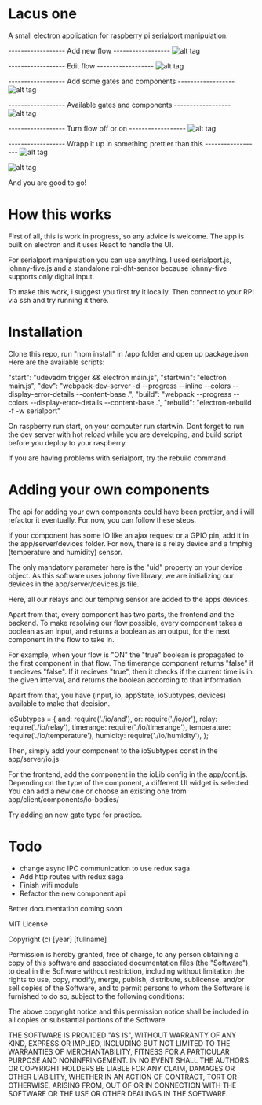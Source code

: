 # Lacus one

A small electron application for raspberry pi serialport manipulation.

------------------ Add new flow ------------------
![alt tag](http://thecodefather.eu/wp-content/uploads/2016/09/ss1.png)

------------------  Edit flow ------------------
![alt tag](http://thecodefather.eu/wp-content/uploads/2016/09/ss2.png)

------------------  Add some gates and components ------------------
![alt tag](http://thecodefather.eu/wp-content/uploads/2016/09/ss3.png)

------------------  Available gates and components ------------------
![alt tag](http://thecodefather.eu/wp-content/uploads/2016/09/ss4.png)

------------------  Turn flow off or on ------------------
![alt tag](http://thecodefather.eu/wp-content/uploads/2016/09/ss5.png)

------------------ Wrapp it up in something prettier than this ------------------
![alt tag](http://thecodefather.eu/wp-content/uploads/2016/10/IMG-1474815545852-V.jpg)

![alt tag](http://thecodefather.eu/wp-content/uploads/2016/10/IMG-1474815527127-V.jpg)

And you are good to go!


# How this works
First of all, this is work in progress, so any advice is welcome.
The app is built on electron and it uses React to handle the UI.

For serialport manipulation you can use anything. I used serialport.js, johnny-five.js and a standalone rpi-dht-sensor
because johnny-five supports only digital input.

To make this work, i suggest you first try it locally. Then connect to your RPI via ssh and try running it there.


# Installation
Clone this repo, run "npm install" in /app folder and open up package.json
Here are the available scripts:

"start": "udevadm trigger && electron main.js",
"startwin": "electron main.js",
"dev": "webpack-dev-server -d --progress --inline --colors --display-error-details --content-base .",
"build": "webpack --progress --colors --display-error-details --content-base .",
"rebuild": "electron-rebuild -f -w serialport"

On raspberry run start, on your computer run startwin.
Dont forget to run the dev server with hot reload while you are developing, and build script before you deploy to your
raspberry.

If you are having problems with serialport, try the rebuild command.


# Adding your own components
The api for adding your own components could have been prettier, and i will refactor it eventually.
For now, you can follow these steps.

If your component has some IO like an ajax request or a GPIO pin, add it in the app/server/devices folder.
For now, there is a relay device and a tmphig (temperature and humidity) sensor.

The only mandatory parameter here is the "uid" property on your device object.
As this software uses johnny five library, we are initializing our devices in the app/server/devices.js file.

Here, all our relays and our temphig sensor are added to the apps devices.

Apart from that, every component has two parts, the frontend and the backend.
To make resolving our flow possible, every component takes a boolean as an input, and returns a boolean as an output,
for the next component in the flow to take in.

For example, when your flow is "ON" the "true" boolean is propagated to the first component in that flow. The timerange
component returns "false" if it recieves "false". If it recieves "true", then it checks if the current time is in the given
interval, and returns the boolean according to that information.

Apart from that, you have (input, io, appState, ioSubtypes, devices) available to make that decision.

ioSubtypes = {
    and: require('./io/and'),
    or: require('./io/or'),
    relay: require('./io/relay'),
    timerange: require('./io/timerange'),
    temperature: require('./io/temperature'),
    humidity: require('./io/humidity'),
};

Then, simply add your component to the ioSubtypes const in the app/server/io.js

For the frontend, add the component in the ioLib config in the app/conf.js. Depending on the type of the component,
a different UI widget is selected. You can add a new one or choose an existing one from app/client/components/io-bodies/

Try adding an new gate type for practice.

# Todo
- change async IPC communication to use redux saga
- Add http routes with redux saga
- Finish wifi module
- Refactor the new component api

Better documentation coming soon


MIT License

Copyright (c) [year] [fullname]

Permission is hereby granted, free of charge, to any person obtaining a copy
of this software and associated documentation files (the "Software"), to deal
in the Software without restriction, including without limitation the rights
to use, copy, modify, merge, publish, distribute, sublicense, and/or sell
copies of the Software, and to permit persons to whom the Software is
furnished to do so, subject to the following conditions:

The above copyright notice and this permission notice shall be included in all
copies or substantial portions of the Software.

THE SOFTWARE IS PROVIDED "AS IS", WITHOUT WARRANTY OF ANY KIND, EXPRESS OR
IMPLIED, INCLUDING BUT NOT LIMITED TO THE WARRANTIES OF MERCHANTABILITY,
FITNESS FOR A PARTICULAR PURPOSE AND NONINFRINGEMENT. IN NO EVENT SHALL THE
AUTHORS OR COPYRIGHT HOLDERS BE LIABLE FOR ANY CLAIM, DAMAGES OR OTHER
LIABILITY, WHETHER IN AN ACTION OF CONTRACT, TORT OR OTHERWISE, ARISING FROM,
OUT OF OR IN CONNECTION WITH THE SOFTWARE OR THE USE OR OTHER DEALINGS IN THE
SOFTWARE.
